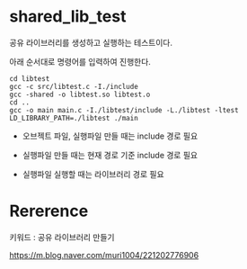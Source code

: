 # shared_lib_test

공유 라이브러리를 생성하고 실행하는 테스트이다.

아래 순서대로 명령어를 입력하여 진행한다.


    cd libtest
    gcc -c src/libtest.c -I./include
    gcc -shared -o libtest.so libtest.o
    cd ..
    gcc -o main main.c -I./libtest/include -L./libtest -ltest
    LD_LIBRARY_PATH=./libtest ./main

* 오브젝트 파일, 실행파일 만들 때는 include 경로 필요

* 실행파일 만들 때는 현재 경로 기준 include 경로 필요

* 실행파일 실행할 때는 라이브러리 경로 필요

# Rererence

키워드 : 공유 라이브러리 만들기

<https://m.blog.naver.com/muri1004/221202776906>
